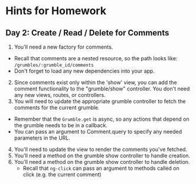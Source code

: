 # Hints for Homework

## Day 2: Create / Read / Delete for Comments

1. You'll need a new factory for comments.
  * Recall that comments are a nested resource, so the path looks like:
    `/grumbles/:grumble_id/comments`
  * Don't forget to load any new dependencies into your app.
2. Since comments exist only within the 'show' view, you can add the comment
   functionality to the "grumble/show" controller. You don't need any new views,
   routes, or controllers.
3. You will need to update the appropriate grumble controller to fetch the
   comments for the current grumble.
  * Remember that the `Grumble.get` is async, so any actions that depend on the
    grumble needs to be in a callback.
  * You can pass an argument to Comment.query to specify any needed parameters
    in the URL.
4. You'll need to update the view to render the comments you've fetched.
5. You'll need a method on the grumble show controller to handle creation.
6. You'll need a method on the grumble show controller to handle deletion.
   * Recall that `ng-click` can pass an argument to methods called on click
     (e.g. the current comment)
